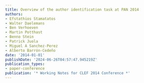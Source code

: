 ```yaml
---
title: Overview of the author identification task at PAN 2014
authors:
- Efstathios Stamatatos
- Walter Daelemans
- Ben Verhoeven
- Martin Potthast
- Benno Stein
- Patrick Juola
- Miguel A Sanchez-Perez
- Alberto Barrón-Cedeño
date: '2014-01-01'
publishDate: '2024-06-26T04:57:47.945219Z'
publication_types:
- paper-conference
publication: '* Working Notes for CLEF 2014 Conference *'
---
```

